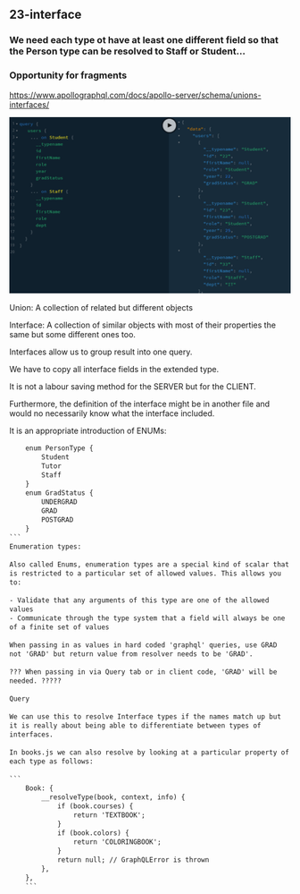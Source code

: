 ## 23-interface

### We need each type ot have at least one different field so that the Person type can be resolved to Staff or Student...

### Opportunity for fragments

https://www.apollographql.com/docs/apollo-server/schema/unions-interfaces/

![gql](../_images/23-interface-query.png)

Union: A collection of related but different objects

Interface: A collection of similar objects with most of their properties the same but some different ones too.

Interfaces allow us to group result into one query.

We have to copy all interface fields in the extended type.

It is not a labour saving method for the SERVER but for the CLIENT.

Furthermore, the definition of the interface might be in another file and would no necessarily know what the interface included.

It is an appropriate introduction of ENUMs:

````
	enum PersonType {
		Student
		Tutor
		Staff
	}
	enum GradStatus {
		UNDERGRAD
		GRAD
		POSTGRAD
	}
```
Enumeration types:

Also called Enums, enumeration types are a special kind of scalar that is restricted to a particular set of allowed values. This allows you to:

- Validate that any arguments of this type are one of the allowed values
- Communicate through the type system that a field will always be one of a finite set of values

When passing in as values in hard coded 'graphql' queries, use GRAD not 'GRAD' but return value from resolver needs to be 'GRAD'.

??? When passing in via Query tab or in client code, 'GRAD' will be needed. ?????

Query

We can use this to resolve Interface types if the names match up but it is really about being able to differentiate between types of interfaces.

In books.js we can also resolve by looking at a particular property of each type as follows:

```
	Book: {
		__resolveType(book, context, info) {
			if (book.courses) {
				return 'TEXTBOOK';
			}
			if (book.colors) {
				return 'COLORINGBOOK';
			}
			return null; // GraphQLError is thrown
		},
	},
	```
````
